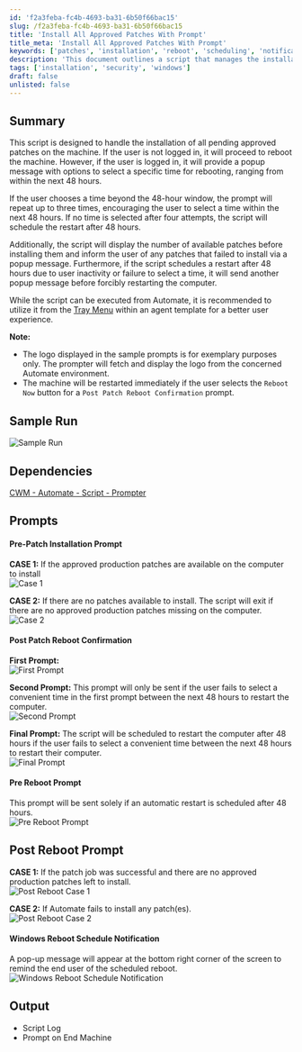 ```yaml
---
id: 'f2a3feba-fc4b-4693-ba31-6b50f66bac15'
slug: /f2a3feba-fc4b-4693-ba31-6b50f66bac15
title: 'Install All Approved Patches With Prompt'
title_meta: 'Install All Approved Patches With Prompt'
keywords: ['patches', 'installation', 'reboot', 'scheduling', 'notification']
description: 'This document outlines a script that manages the installation of approved patches on a machine, including user interaction for reboot scheduling and notifications for pending actions. It handles scenarios where the user is logged in or not, provides prompts for reboot timing, and ensures that users are informed of available patches and any installation failures.'
tags: ['installation', 'security', 'windows']
draft: false
unlisted: false
---
```


## Summary

This script is designed to handle the installation of all pending approved patches on the machine. If the user is not logged in, it will proceed to reboot the machine. However, if the user is logged in, it will provide a popup message with options to select a specific time for rebooting, ranging from within the next 48 hours. 

If the user chooses a time beyond the 48-hour window, the prompt will repeat up to three times, encouraging the user to select a time within the next 48 hours. If no time is selected after four attempts, the script will schedule the restart after 48 hours. 

Additionally, the script will display the number of available patches before installing them and inform the user of any patches that failed to install via a popup message. Furthermore, if the script schedules a restart after 48 hours due to user inactivity or failure to select a time, it will send another popup message before forcibly restarting the computer. 

While the script can be executed from Automate, it is recommended to utilize it from the [Tray Menu](https://docs.connectwise.com/ConnectWise_Automate_Documentation/060/020/010#:~:text=setting%20this%20value.-,Tray%20Menus,-The%C2%A0Tray%20Menus) within an agent template for a better user experience.

**Note:**  
- The logo displayed in the sample prompts is for exemplary purposes only. The prompter will fetch and display the logo from the concerned Automate environment.
- The machine will be restarted immediately if the user selects the `Reboot Now` button for a `Post Patch Reboot Confirmation` prompt.

## Sample Run

![Sample Run](../../../static/img/docs/f2a3feba-fc4b-4693-ba31-6b50f66bac15/image_1.webp)

## Dependencies

[CWM - Automate - Script - Prompter](/docs/d8a124df-ea81-4194-82fc-a082c7a036d8)

## Prompts

#### Pre-Patch Installation Prompt

**CASE 1:** If the approved production patches are available on the computer to install  
![Case 1](../../../static/img/docs/f2a3feba-fc4b-4693-ba31-6b50f66bac15/image_2.webp)

**CASE 2:** If there are no patches available to install. The script will exit if there are no approved production patches missing on the computer.  
![Case 2](../../../static/img/docs/f2a3feba-fc4b-4693-ba31-6b50f66bac15/image_3.webp)

#### Post Patch Reboot Confirmation

**First Prompt:**  
![First Prompt](../../../static/img/docs/f2a3feba-fc4b-4693-ba31-6b50f66bac15/image_4.webp)

**Second Prompt:** This prompt will only be sent if the user fails to select a convenient time in the first prompt between the next 48 hours to restart the computer.  
![Second Prompt](../../../static/img/docs/f2a3feba-fc4b-4693-ba31-6b50f66bac15/image_5.webp)

**Final Prompt:** The script will be scheduled to restart the computer after 48 hours if the user fails to select a convenient time between the next 48 hours to restart their computer.  
![Final Prompt](../../../static/img/docs/f2a3feba-fc4b-4693-ba31-6b50f66bac15/image_6.webp)

#### Pre Reboot Prompt

This prompt will be sent solely if an automatic restart is scheduled after 48 hours.  
![Pre Reboot Prompt](../../../static/img/docs/f2a3feba-fc4b-4693-ba31-6b50f66bac15/image_7.webp)

## Post Reboot Prompt

**CASE 1:** If the patch job was successful and there are no approved production patches left to install.  
![Post Reboot Case 1](../../../static/img/docs/f2a3feba-fc4b-4693-ba31-6b50f66bac15/image_8.webp)

**CASE 2:** If Automate fails to install any patch(es).  
![Post Reboot Case 2](../../../static/img/docs/f2a3feba-fc4b-4693-ba31-6b50f66bac15/image_9.webp)

#### Windows Reboot Schedule Notification

A pop-up message will appear at the bottom right corner of the screen to remind the end user of the scheduled reboot.  
![Windows Reboot Schedule Notification](../../../static/img/docs/f2a3feba-fc4b-4693-ba31-6b50f66bac15/image_10.webp)

## Output

- Script Log
- Prompt on End Machine